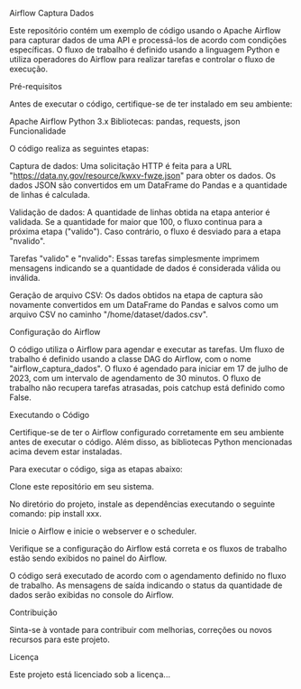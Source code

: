 Airflow Captura Dados

Este repositório contém um exemplo de código usando o Apache Airflow para capturar dados de uma API e processá-los de acordo com condições específicas. O fluxo de trabalho é definido usando a linguagem Python e utiliza operadores do Airflow para realizar tarefas e controlar o fluxo de execução.

Pré-requisitos

Antes de executar o código, certifique-se de ter instalado em seu ambiente:

Apache Airflow
Python 3.x
Bibliotecas: pandas, requests, json
Funcionalidade

O código realiza as seguintes etapas:

Captura de dados: Uma solicitação HTTP é feita para a URL "https://data.ny.gov/resource/kwxv-fwze.json" para obter os dados. Os dados JSON são convertidos em um DataFrame do Pandas e a quantidade de linhas é calculada.

Validação de dados: A quantidade de linhas obtida na etapa anterior é validada. Se a quantidade for maior que 100, o fluxo continua para a próxima etapa ("valido"). Caso contrário, o fluxo é desviado para a etapa "nvalido".

Tarefas "valido" e "nvalido": Essas tarefas simplesmente imprimem mensagens indicando se a quantidade de dados é considerada válida ou inválida.

Geração de arquivo CSV: Os dados obtidos na etapa de captura são novamente convertidos em um DataFrame do Pandas e salvos como um arquivo CSV no caminho "/home/dataset/dados.csv".

Configuração do Airflow

O código utiliza o Airflow para agendar e executar as tarefas. Um fluxo de trabalho é definido usando a classe DAG do Airflow, com o nome "airflow_captura_dados". O fluxo é agendado para iniciar em 17 de julho de 2023, com um intervalo de agendamento de 30 minutos. O fluxo de trabalho não recupera tarefas atrasadas, pois catchup está definido como False.

Executando o Código

Certifique-se de ter o Airflow configurado corretamente em seu ambiente antes de executar o código. Além disso, as bibliotecas Python mencionadas acima devem estar instaladas.

Para executar o código, siga as etapas abaixo:

Clone este repositório em seu sistema.

No diretório do projeto, instale as dependências executando o seguinte comando: pip install xxx.

Inicie o Airflow e inicie o webserver e o scheduler.

Verifique se a configuração do Airflow está correta e os fluxos de trabalho estão sendo exibidos no painel do Airflow.

O código será executado de acordo com o agendamento definido no fluxo de trabalho. As mensagens de saída indicando o status da quantidade de dados serão exibidas no console do Airflow.

Contribuição

Sinta-se à vontade para contribuir com melhorias, correções ou novos recursos para este projeto.

Licença

Este projeto está licenciado sob a licença...
